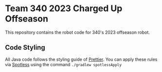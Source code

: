 # Team 340 2023 Charged Up Offseason
This repository contains the robot code for 340's 2023 offseason robot.

## Code Styling
All Java code follows the styling guide of [Prettier](https://prettier.io/). You can apply these rules via [Spotless](https://github.com/diffplug/spotless/tree/main) using the command `./gradlew spotlessApply`
